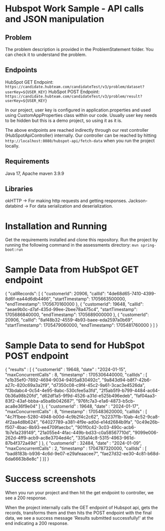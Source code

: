 # Hubspot Work Sample - API calls and JSON manipulation

## Problem
The problem description is provided in the ProblemStatement folder. You can check it to understand the problem.

## Endpoints 
HubSpot GET Endpoint: `https://candidate.hubteam.com/candidateTest/v3/problem/dataset?userKey=${USER_KEY}`
HubSpot POST Endpoint: `https://candidate.hubteam.com/candidateTest/v3/problem/result?userKey=${USER_KEY}`

In our project, user key is configured in application.properties and used using CustomAppProperties class within our code. Usually user key needs to be hidden but this is a demo project, so using it as it is.

The above endpoints are reached indirectly through our rest controller (HubSpotApiController) internally.
Our controller can be reached by hitting `http://localhost:8080/hubspot-api/fetch-data` when you run the project locally. 

## Requirements 

Java 17, 
Apache maven 3.9.9

## Libraries
okHTTP -> For making http requests and getting responses.
Jackson-databind -> For data serialization and deserialization.

# Installation and Running
Get the requirements installed and clone this repository.
Run the project by running the following command in the assessments directory: 
`mvn spring-boot:run`

# Sample Data from HubSpot GET endpoint

{
    "callRecords": [
        {
            "customerId": 20906,
            "callId": "4de68d65-7410-4399-8d6f-ea44d6db4466",
            "startTimestamp": 1705663500000,
            "endTimestamp": 1705670160000
        },
        {
            "customerId": 19648,
            "callId": "aeae9b0c-d7af-435d-99ee-2bee78a475c4",
            "startTimestamp": 1705686840000,
            "endTimestamp": 1705689000000
        },
        {
            "customerId": 20906,
            "callId": "8af48b32-4559-4b93-baee-eda2597a0b69",
            "startTimestamp": 1705479060000,
            "endTimestamp": 1705481760000
        }
    ]
}

# Sample Data to send for HubSpot POST endpoint
{
  "results" : [ {
    "customerId" : 19648,
    "date" : "2024-01-15",
    "maxConcurrentCalls" : 8,
    "timestamp" : 1705306440000,
    "callIds" : [ "e1b35ef0-7892-4694-9034-9405a830492c", "9a843d94-b8f7-42b6-a27c-820c69a3a2f9", "d7350c08-c9f4-45c2-9a61-3cac3e4526da", "f3bdabc4-0c54-4e95-8abc-530cfee5a3fd", "2f5ab5f9-b799-4484-ac64-0b36a98b20fd", "d62df1a5-9f9d-4526-a31d-e525b496edeb", "faf04aa3-83f2-43af-bbba-a5ba6b042687", "976fc7a3-e1a6-4873-b5cb-aca8e36f9e04" ]
  }, {
    "customerId" : 19648,
    "date" : "2024-01-17",
    "maxConcurrentCalls" : 8,
    "timestamp" : 1705483620000,
    "callIds" : [ "4c7f1bee-5280-4948-b00d-4c9b2f4c2c62", "b2237f1b-10ab-4c52-9ca8-4f2aa4d8b624", "64027789-a381-4f9e-ad0d-e14d2684b9fa", "0c49e26b-f507-4bac-8b93-ee4709faecbc", "901f0c42-3c03-490c-acb6-1b7e1a239149", "21a055e4-4fac-449b-bd33-c0a58567710d", "9099e006-262d-4ff9-acb9-ac8e3704ed4c", "335a14c8-5315-4963-961d-87b4f372a49d" ]
  }, {
    "customerId" : 32484,
    "date" : "2024-01-09",
    "maxConcurrentCalls" : 2,
    "timestamp" : 1704787320000,
    "callIds" : [ "bad8183b-b936-4c6d-9e07-e29afeaacee7", "fae27d32-ee30-4c81-b68d-6da6663b8e8c" ]
  }]
}

# Success screenshots
When you run your project and then hit the get endpoint to controller, we see a 200 response.


When the project internally calls the GET endpoint of Hubspot api, gets the records, transforms them and then hits the POST endpoint with the final data, we see a success message 'Results submitted successfully!' at the end indicating a 200 response.
